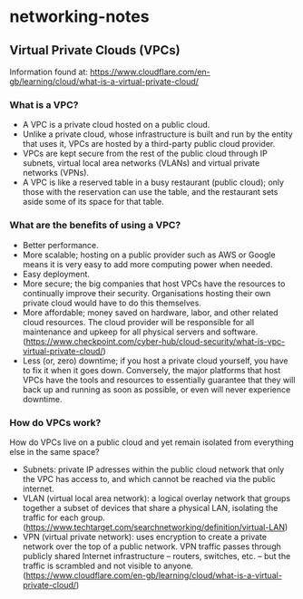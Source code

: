 # networking-notes

## Virtual Private Clouds (VPCs)
Information found at: https://www.cloudflare.com/en-gb/learning/cloud/what-is-a-virtual-private-cloud/

### What is a VPC?
- A VPC is a private cloud hosted on a public cloud.
- Unlike a private cloud, whose infrastructure is built and run by the entity that uses it, VPCs are hosted by a third-party public cloud provider.
- VPCs are kept secure from the rest of the public cloud through IP subnets, virtual local area networks (VLANs) and virtual private networks (VPNs).
- A VPC is like a reserved table in a busy restaurant (public cloud); only those with the reservation can use the table, and the restaurant sets aside some of its space for that table.

### What are the benefits of using a VPC?
- Better performance.
- More scalable; hosting on a public provider such as AWS or Google means it is very easy to add more computing power when needed.
- Easy deployment.
- More secure; the big companies that host VPCs have the resources to continually improve their security. Organisations hosting their own private cloud would have to do this themselves.
- More affordable; money saved on hardware, labor, and other related cloud resources. The cloud provider will be responsible for all maintenance and upkeep for all physical servers and software. (https://www.checkpoint.com/cyber-hub/cloud-security/what-is-vpc-virtual-private-cloud/)
- Less (or, zero) downtime; if you host a private cloud yourself, you have to fix it when it goes down. Conversely, the major platforms that host VPCs have the tools and resources to essentially guarantee that they will back up and running as soon as possible, or even will never experience downtime.

### How do VPCs work?
How do VPCs live on a public cloud and yet remain isolated from everything else in the same space?

- Subnets: private IP adresses within the public cloud network that only the VPC has access to, and which cannot be reached via the public internet.
- VLAN (virtual local area network): a logical overlay network that groups together a subset of devices that share a physical LAN, isolating the traffic for each group. (https://www.techtarget.com/searchnetworking/definition/virtual-LAN)
- VPN (virtual private network): uses encryption to create a private network over the top of a public network. VPN traffic passes through publicly shared Internet infrastructure – routers, switches, etc. – but the traffic is scrambled and not visible to anyone. (https://www.cloudflare.com/en-gb/learning/cloud/what-is-a-virtual-private-cloud/)

